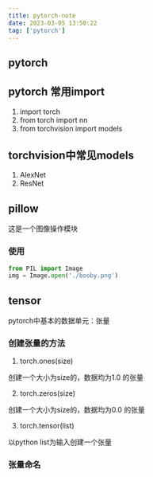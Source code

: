```yaml
---
title: pytorch-note
date: 2023-03-05 13:50:22
tag: ['pytorch']
---
```




## pytorch

## pytorch 常用import

1. import torch
2. from torch import nn
3. from torchvision import models

## torchvision中常见models

1. AlexNet
2. ResNet



## pillow

这是一个图像操作模块

### 使用

```python
from PIL import Image
img = Image.open('./booby.png')
```



## tensor

pytorch中基本的数据单元：张量

### 创建张量的方法

1. torch.ones(size)

创建一个大小为size的，数据均为1.0 的张量

2. torch.zeros(size)

创建一个大小为size的，数据均为0.0 的张量

3. torch.tensor(list)

以python list为输入创建一个张量

### 张量命名



